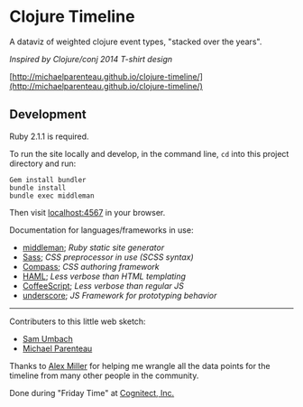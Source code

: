 # Clojure Timeline

A dataviz of weighted clojure event types, "stacked over the years".

_Inspired by Clojure/conj 2014 T-shirt design_

[http://michaelparenteau.github.io/clojure-timeline/](http://michaelparenteau.github.io/clojure-timeline/)

## Development

Ruby 2.1.1 is required.

To run the site locally and develop, in the command line, `cd` into this
project directory and run:

```
Gem install bundler
bundle install
bundle exec middleman
```

Then visit [localhost:4567](http://localhost:4567) in your browser.

Documentation for languages/frameworks in use:

* [middleman](http://middlemanapp.com); _Ruby static site generator_
* [Sass](http://sass-lang.com); _CSS preprocessor in use (SCSS syntax)_
* [Compass](http://compass-style.org); _CSS authoring framework_
* [HAML](http://haml.info/); _Less verbose than HTML templating_
* [CoffeeScript](http://coffeescript.org/); _Less verbose than regular JS_
* [underscore](http://underscorejs.org/); _JS Framework for prototyping behavior_


---

Contributers to this little web sketch:

* [Sam Umbach](http://cognitect.com/team/#sam-umbach)
* [Michael Parenteau](http://cognitect.com/team/#michael-parenteau)

Thanks to [Alex Miller](https://github.com/puredanger) for helping me wrangle all the data points for
the timeline from many other people in the community.

Done during "Friday Time" at [Cognitect, Inc.](http://cognitect.com)
